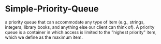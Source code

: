 # Simple-Priority-Queue
a priority queue that can accommodate any type of item (e.g., strings, integers, library books, and anything else our client can think of).  A priority queue is a container in which access is limited to the "highest priority" item, which we define as the maximum item.
